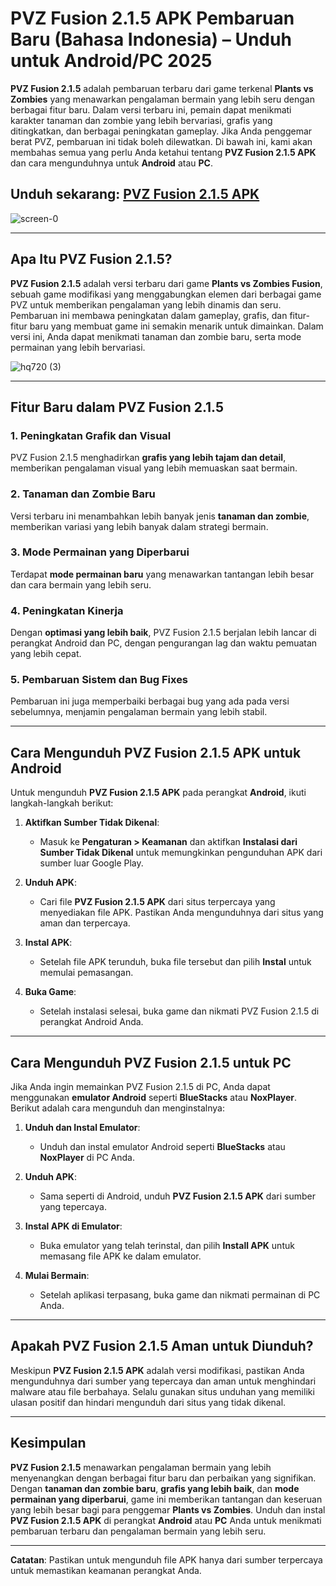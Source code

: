 # PVZ Fusion 2.1.5 APK Pembaruan Baru (Bahasa Indonesia) – Unduh untuk Android/PC 2025

**PVZ Fusion 2.1.5** adalah pembaruan terbaru dari game terkenal **Plants vs Zombies** yang menawarkan pengalaman bermain yang lebih seru dengan berbagai fitur baru. Dalam versi terbaru ini, pemain dapat menikmati karakter tanaman dan zombie yang lebih bervariasi, grafis yang ditingkatkan, dan berbagai peningkatan gameplay. Jika Anda penggemar berat PVZ, pembaruan ini tidak boleh dilewatkan. Di bawah ini, kami akan membahas semua yang perlu Anda ketahui tentang **PVZ Fusion 2.1.5 APK** dan cara mengunduhnya untuk **Android** atau **PC**.

## Unduh sekarang: [PVZ Fusion 2.1.5 APK](https://spoo.me/rymyB7)

![screen-0](https://github.com/user-attachments/assets/f1ab470f-e1fd-453c-b4ef-b9bea9d8edea)

---

## Apa Itu PVZ Fusion 2.1.5?

**PVZ Fusion 2.1.5** adalah versi terbaru dari game **Plants vs Zombies Fusion**, sebuah game modifikasi yang menggabungkan elemen dari berbagai game PVZ untuk memberikan pengalaman yang lebih dinamis dan seru. Pembaruan ini membawa peningkatan dalam gameplay, grafis, dan fitur-fitur baru yang membuat game ini semakin menarik untuk dimainkan. Dalam versi ini, Anda dapat menikmati tanaman dan zombie baru, serta mode permainan yang lebih bervariasi.

![hq720 (3)](https://github.com/user-attachments/assets/918bb0fc-cb98-44c2-b32c-e001d098bbff)

---

## Fitur Baru dalam PVZ Fusion 2.1.5

### 1. **Peningkatan Grafik dan Visual**
PVZ Fusion 2.1.5 menghadirkan **grafis yang lebih tajam dan detail**, memberikan pengalaman visual yang lebih memuaskan saat bermain.

### 2. **Tanaman dan Zombie Baru**
Versi terbaru ini menambahkan lebih banyak jenis **tanaman dan zombie**, memberikan variasi yang lebih banyak dalam strategi bermain.

### 3. **Mode Permainan yang Diperbarui**
Terdapat **mode permainan baru** yang menawarkan tantangan lebih besar dan cara bermain yang lebih seru.

### 4. **Peningkatan Kinerja**
Dengan **optimasi yang lebih baik**, PVZ Fusion 2.1.5 berjalan lebih lancar di perangkat Android dan PC, dengan pengurangan lag dan waktu pemuatan yang lebih cepat.

### 5. **Pembaruan Sistem dan Bug Fixes**
Pembaruan ini juga memperbaiki berbagai bug yang ada pada versi sebelumnya, menjamin pengalaman bermain yang lebih stabil.

---

## Cara Mengunduh PVZ Fusion 2.1.5 APK untuk Android

Untuk mengunduh **PVZ Fusion 2.1.5 APK** pada perangkat **Android**, ikuti langkah-langkah berikut:

1. **Aktifkan Sumber Tidak Dikenal**:
   - Masuk ke **Pengaturan > Keamanan** dan aktifkan **Instalasi dari Sumber Tidak Dikenal** untuk memungkinkan pengunduhan APK dari sumber luar Google Play.

2. **Unduh APK**:
   - Cari file **PVZ Fusion 2.1.5 APK** dari situs terpercaya yang menyediakan file APK. Pastikan Anda mengunduhnya dari situs yang aman dan terpercaya.

3. **Instal APK**:
   - Setelah file APK terunduh, buka file tersebut dan pilih **Instal** untuk memulai pemasangan.

4. **Buka Game**:
   - Setelah instalasi selesai, buka game dan nikmati PVZ Fusion 2.1.5 di perangkat Android Anda.

---

## Cara Mengunduh PVZ Fusion 2.1.5 untuk PC

Jika Anda ingin memainkan PVZ Fusion 2.1.5 di PC, Anda dapat menggunakan **emulator Android** seperti **BlueStacks** atau **NoxPlayer**. Berikut adalah cara mengunduh dan menginstalnya:

1. **Unduh dan Instal Emulator**:
   - Unduh dan instal emulator Android seperti **BlueStacks** atau **NoxPlayer** di PC Anda.

2. **Unduh APK**:
   - Sama seperti di Android, unduh **PVZ Fusion 2.1.5 APK** dari sumber yang tepercaya.

3. **Instal APK di Emulator**:
   - Buka emulator yang telah terinstal, dan pilih **Install APK** untuk memasang file APK ke dalam emulator.

4. **Mulai Bermain**:
   - Setelah aplikasi terpasang, buka game dan nikmati permainan di PC Anda.

---

## Apakah PVZ Fusion 2.1.5 Aman untuk Diunduh?

Meskipun **PVZ Fusion 2.1.5 APK** adalah versi modifikasi, pastikan Anda mengunduhnya dari sumber yang tepercaya dan aman untuk menghindari malware atau file berbahaya. Selalu gunakan situs unduhan yang memiliki ulasan positif dan hindari mengunduh dari situs yang tidak dikenal.

---

## Kesimpulan

**PVZ Fusion 2.1.5** menawarkan pengalaman bermain yang lebih menyenangkan dengan berbagai fitur baru dan perbaikan yang signifikan. Dengan **tanaman dan zombie baru**, **grafis yang lebih baik**, dan **mode permainan yang diperbarui**, game ini memberikan tantangan dan keseruan yang lebih besar bagi para penggemar **Plants vs Zombies**. Unduh dan instal **PVZ Fusion 2.1.5 APK** di perangkat **Android** atau **PC** Anda untuk menikmati pembaruan terbaru dan pengalaman bermain yang lebih seru.

---

**Catatan**: Pastikan untuk mengunduh file APK hanya dari sumber terpercaya untuk memastikan keamanan perangkat Anda.
